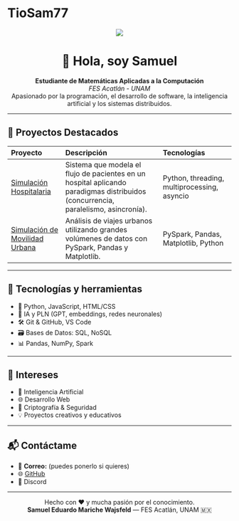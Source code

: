 # TioSam77
<p align="center">
  <img src="https://readme-typing-svg.herokuapp.com?lines=¡Bienvenido+a+mi+portafolio!;Soy+Samuel+de+la+FES+Acatlán;Apasionado+por+la+IA+y+la+programación" />
</p>

<h1 align="center">👋 Hola, soy Samuel</h1>

<p align="center">
  <strong>Estudiante de Matemáticas Aplicadas a la Computación</strong><br>
  <em>FES Acatlán - UNAM</em><br>
  Apasionado por la programación, el desarrollo de software, la inteligencia artificial y los sistemas distribuidos.
</p>

---

## 🚀 Proyectos Destacados

| Proyecto | Descripción | Tecnologías |
|:---------|:------------|:------------|
| [Simulación Hospitalaria](https://github.com/TioSam77/Simulacion-hospitalaria) | Sistema que modela el flujo de pacientes en un hospital aplicando paradigmas distribuidos (concurrencia, paralelismo, asincronía). | Python, threading, multiprocessing, asyncio |
| [Simulación de Movilidad Urbana](https://github.com/TioSam77/Simulacion-Movilidad-Spark) | Análisis de viajes urbanos utilizando grandes volúmenes de datos con PySpark, Pandas y Matplotlib. | PySpark, Pandas, Matplotlib, Python |

---

## 🧰 Tecnologías y herramientas

- 🐍 Python, JavaScript, HTML/CSS
- 🧠 IA y PLN (GPT, embeddings, redes neuronales)
- 🛠️ Git & GitHub, VS Code
- 🗃️ Bases de Datos: SQL, NoSQL
- 📊 Pandas, NumPy, Spark

---

## 🎯 Intereses

- 🤖 Inteligencia Artificial
- 🌐 Desarrollo Web
- 🔐 Criptografía & Seguridad
- 💡 Proyectos creativos y educativos

---

## 📬 Contáctame

- 📧 **Correo:** (puedes ponerlo si quieres)
- 🌐 [GitHub](https://github.com/TioSam77)
- 💬 Discord

---
<p align="center">
  Hecho con ❤️ y mucha pasión por el conocimiento.<br>
  <strong>Samuel Eduardo Mariche Wajsfeld</strong> — FES Acatlán, UNAM 🇲🇽
</p>

